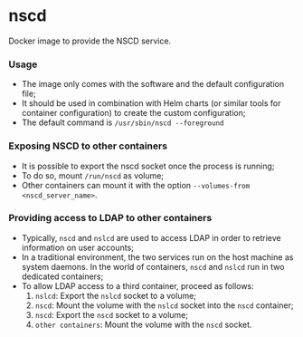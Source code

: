 # nscd

Docker image to provide the NSCD service.

### Usage
- The image only comes with the software and the default configuration file;
- It should be used in combination with Helm charts (or similar tools for container configuration) to create the custom configuration;
- The default command is `/usr/sbin/nscd --foreground`

### Exposing NSCD to other containers
- It is possible to export the nscd socket once the process is running;
- To do so, mount `/run/nscd` as volume;
- Other containers can mount it with the option `--volumes-from <nscd_server_name>`.

### Providing access to LDAP to other containers
- Typically, `nscd` and `nslcd` are used to access LDAP in order to retrieve information on user accounts;
- In a traditional environment, the two services run on the host machine as system daemons. In the world of containers, `nscd` and `nslcd` run in two dedicated containers;
- To allow LDAP access to a third container, proceed as follows:
  1. `nslcd`: Export the `nslcd` socket to a volume;
  2. `nscd`: Mount the volume with the `nslcd` socket into the `nscd` container;
  3. `nscd`: Export the `nscd` socket to a volume;
  4. `other containers`: Mount the volume with the `nscd` socket.
